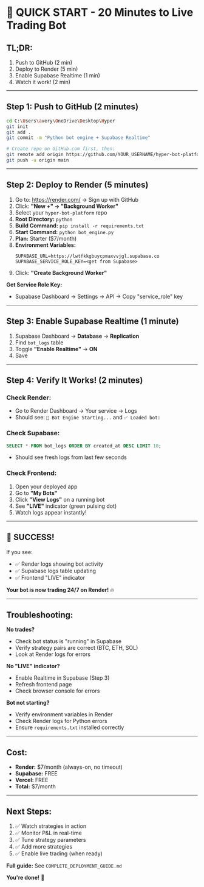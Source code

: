 # 🚀 QUICK START - 20 Minutes to Live Trading Bot

## **TL;DR:**
1. Push to GitHub (2 min)
2. Deploy to Render (5 min)
3. Enable Supabase Realtime (1 min)
4. Watch it work! (2 min)

---

## **Step 1: Push to GitHub** (2 minutes)

```bash
cd C:\Users\avery\OneDrive\Desktop\Hyper
git init
git add .
git commit -m "Python bot engine + Supabase Realtime"

# Create repo on GitHub.com first, then:
git remote add origin https://github.com/YOUR_USERNAME/hyper-bot-platform.git
git push -u origin main
```

---

## **Step 2: Deploy to Render** (5 minutes)

1. Go to: https://render.com/ → Sign up with GitHub
2. Click: **"New +" → "Background Worker"**
3. Select your `hyper-bot-platform` repo
4. **Root Directory:** `python`
5. **Build Command:** `pip install -r requirements.txt`
6. **Start Command:** `python bot_engine.py`
7. **Plan:** Starter ($7/month)
8. **Environment Variables:**
   ```
   SUPABASE_URL=https://lwtfkkgbuycpmaxvvjgl.supabase.co
   SUPABASE_SERVICE_ROLE_KEY=<get from Supabase>
   ```
9. Click: **"Create Background Worker"**

**Get Service Role Key:**
- Supabase Dashboard → Settings → API → Copy "service_role" key

---

## **Step 3: Enable Supabase Realtime** (1 minute)

1. Supabase Dashboard → **Database** → **Replication**
2. Find `bot_logs` table
3. Toggle **"Enable Realtime"** → **ON**
4. Save

---

## **Step 4: Verify It Works!** (2 minutes)

### **Check Render:**
- Go to Render Dashboard → Your service → Logs
- Should see: `🚀 Bot Engine Starting...` and `✅ Loaded bot:`

### **Check Supabase:**
```sql
SELECT * FROM bot_logs ORDER BY created_at DESC LIMIT 10;
```
- Should see fresh logs from last few seconds

### **Check Frontend:**
1. Open your deployed app
2. Go to **"My Bots"**
3. Click **"View Logs"** on a running bot
4. See **"LIVE"** indicator (green pulsing dot)
5. Watch logs appear instantly!

---

## **🎉 SUCCESS!**

If you see:
- ✅ Render logs showing bot activity
- ✅ Supabase logs table updating
- ✅ Frontend "LIVE" indicator

**Your bot is now trading 24/7 on Render!** 🔥

---

## **Troubleshooting:**

**No trades?**
- Check bot status is "running" in Supabase
- Verify strategy pairs are correct (BTC, ETH, SOL)
- Look at Render logs for errors

**No "LIVE" indicator?**
- Enable Realtime in Supabase (Step 3)
- Refresh frontend page
- Check browser console for errors

**Bot not starting?**
- Verify environment variables in Render
- Check Render logs for Python errors
- Ensure `requirements.txt` installed correctly

---

## **Cost:**
- **Render:** $7/month (always-on, no timeout)
- **Supabase:** FREE
- **Vercel:** FREE
- **Total:** $7/month

---

## **Next Steps:**

1. ✅ Watch strategies in action
2. ✅ Monitor P&L in real-time
3. ✅ Tune strategy parameters
4. ✅ Add more strategies
5. ✅ Enable live trading (when ready)

**Full guide:** See `COMPLETE_DEPLOYMENT_GUIDE.md`

**You're done!** 🚀


